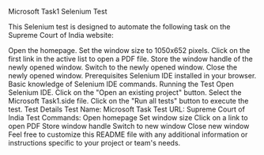 Microsoft Task1 Selenium Test


This Selenium test is designed to automate the following task on the Supreme Court of India website:

Open the homepage.
Set the window size to 1050x652 pixels.
Click on the first link in the active list to open a PDF file.
Store the window handle of the newly opened window.
Switch to the newly opened window.
Close the newly opened window.
Prerequisites
Selenium IDE installed in your browser.
Basic knowledge of Selenium IDE commands.
Running the Test
Open Selenium IDE.
Click on the "Open an existing project" button.
Select the Microsoft Task1.side file.
Click on the "Run all tests" button to execute the test.
Test Details
Test Name: Microsoft Task
Test URL: Supreme Court of India
Test Commands:
Open homepage
Set window size
Click on a link to open PDF
Store window handle
Switch to new window
Close new window
Feel free to customize this README file with any additional information or instructions specific to your project or team's needs.
